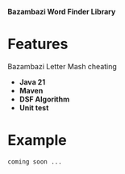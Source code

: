**Bazambazi Word Finder Library**

# Features

Bazambazi Letter Mash cheating

- **Java 21**
- **Maven**
- **DSF Algorithm**
- **Unit test**

# Example

```text
coming soon ...
```
